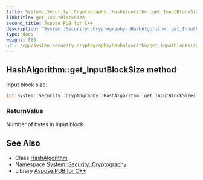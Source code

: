```yaml
---
title: System::Security::Cryptography::HashAlgorithm::get_InputBlockSize method
linktitle: get_InputBlockSize
second_title: Aspose.PUB for C++
description: 'System::Security::Cryptography::HashAlgorithm::get_InputBlockSize method. Input block size in C++.'
type: docs
weight: 800
url: /cpp/system.security.cryptography/hashalgorithm/get_inputblocksize/
---
```

## HashAlgorithm::get_InputBlockSize method


Input block size.

```cpp
int System::Security::Cryptography::HashAlgorithm::get_InputBlockSize() override
```


### ReturnValue

Number of bytes in input block.

## See Also

* Class [HashAlgorithm](../)
* Namespace [System::Security::Cryptography](../../)
* Library [Aspose.PUB for C++](../../../)
